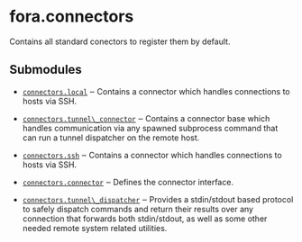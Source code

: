 # fora.connectors

Contains all standard conectors to register them by default.

## Submodules

 -  [`connectors.local`](api/fora/connectors/local.md) ‒ Contains a connector which handles connections to hosts via SSH.

 -  [`connectors.tunnel\_connector`](api/fora/connectors/tunnel\_connector.md) ‒ Contains a connector base which handles communication via any spawned subprocess command that can run a tunnel dispatcher on the remote host.

 -  [`connectors.ssh`](api/fora/connectors/ssh.md) ‒ Contains a connector which handles connections to hosts via SSH.

 -  [`connectors.connector`](api/fora/connectors/connector.md) ‒ Defines the connector interface.

 -  [`connectors.tunnel\_dispatcher`](api/fora/connectors/tunnel\_dispatcher.md) ‒ Provides a stdin/stdout based protocol to safely dispatch commands and return their
    results over any connection that forwards both stdin/stdout, as well as some other
    needed remote system related utilities.
